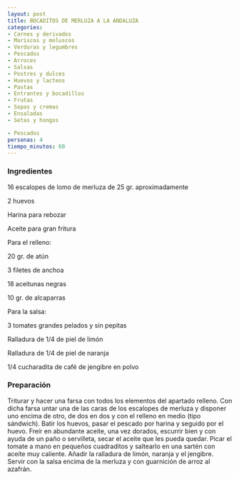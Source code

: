 ```yaml
---
layout: post
title: BOCADITOS DE MERLUZA A LA ANDALUZA
categories:
- Carnes y derivados
- Mariscos y moluscos
- Verduras y legumbres
- Pescados
- Arroces
- Salsas
- Postres y dulces
- Huevos y lacteos
- Pastas
- Entrantes y bocadillos
- Frutas
- Sopas y cremas
- Ensaladas
- Setas y hongos

- Pescados
personas: 4 
tiempo_minutos: 60 
---
```

<h3>Ingredientes</h3>
16 escalopes de lomo de merluza de 25 gr. aproximadamente

2 huevos

Harina para rebozar

Aceite para gran fritura

Para el relleno:

20 gr. de atún

3 filetes de anchoa

18 aceitunas negras

10 gr. de alcaparras

Para la salsa:

3 tomates grandes pelados y sin pepitas

Ralladura de 1/4 de piel de limón

Ralladura de 1/4 de piel de naranja

1/4 cucharadita de café de jengibre en polvo

<h3>Preparación</h3>
Triturar y hacer una farsa con todos los elementos del apartado relleno. Con dicha farsa untar una de las caras de los escalopes de merluza y disponer uno encima de otro, de dos en dos y con el relleno en medio (tipo sándwich). Batir los huevos, pasar el pescado por harina y seguido por el huevo. Freír en abundante aceite, una vez dorados, escurrir bien y con ayuda de un paño o servilleta, secar el aceite que les pueda quedar. Picar el tomate a mano en pequeños cuadraditos y saltearlo en una sartén con aceite muy caliente. Añadir la ralladura de limón, naranja y el jengibre. Servir con la salsa encima de la merluza y con guarnición de arroz al azafrán.

